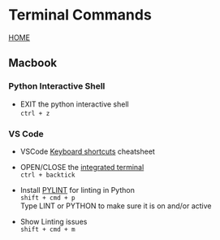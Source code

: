 # Terminal Commands
[HOME](../README.md)

## Macbook

### Python Interactive Shell  

- EXIT the python interactive shell  
```ctrl + z```  

### VS Code
- VSCode [Keyboard shortcuts](https://code.visualstudio.com/shortcuts/keyboard-shortcuts-macos.pdf) cheatsheet  

- OPEN/CLOSE the [integrated terminal](https://code.visualstudio.com/docs/editor/integrated-terminal)  
```ctrl + backtick```  

- Install [PYLINT](https://code.visualstudio.com/docs/python/linting) for linting in Python  
```shift + cmd + p```  
Type LINT or PYTHON to make sure it is on and/or active  

- Show Linting issues  
```shift + cmd + m```  

